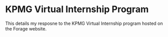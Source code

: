 # KPMG Virtual Internship Program

This details my resposne to the KPMG Virtual Internship program hosted on the Forage website.
